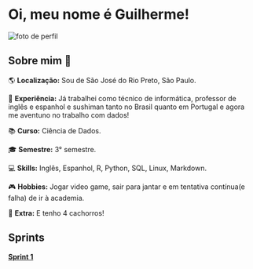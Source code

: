 # Oi, meu nome é Guilherme!

 ![foto de perfil](https://github.com/guidonadon/Pics/blob/main/foto%20para%20perfil/IMG_2399%20(1).png)

## Sobre mim :newspaper:

:earth_americas: __Localização:__ Sou de São José do Rio Preto, São Paulo. 

:briefcase: __Experiência:__ Já trabalhei como técnico de informática, professor de inglês e espanhol e sushiman tanto no Brasil quanto em Portugal e agora me aventuno no trabalho com dados!

:books: __Curso:__ Ciência de Dados.

:mortar_board: __Semestre:__ 3° semestre.

:computer: __Skills:__ Inglês, Espanhol, R, Python, SQL, Linux, Markdown.

:video_game: __Hobbies:__ Jogar video game, sair para jantar e em tentativa contínua(e falha) de ir à academia.

:dog: __Extra:__ E tenho 4 cachorros!

## Sprints

__[Sprint 1](https://github.com/guidonadon/PB-Guilherme_Donadon/tree/e785b5918254111d93dc2d3bce2385226c6bfe47/Sprint%201)__
